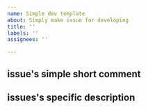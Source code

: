 ```yaml
---
name: Simple dev template
about: Simply make issue for developing
title: ''
labels: ''
assignees: ''

---
```


## issue's simple short comment


## issues's specific description
